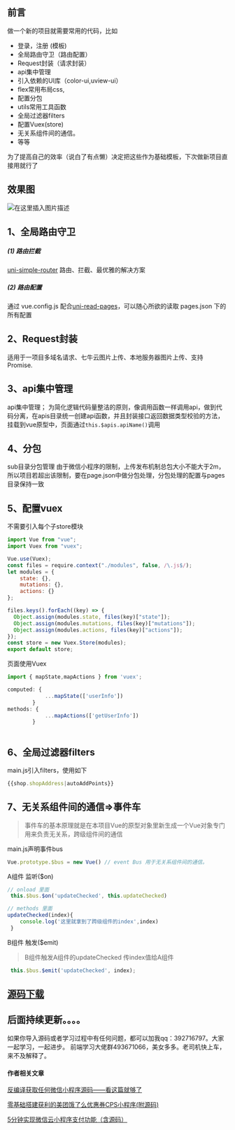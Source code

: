 ## 前言
做一个新的项目就需要常用的代码，比如

 - 登录，注册 (模板)
- 全局路由守卫（路由配置）
- Request封装（请求封装）
- api集中管理
- 引入依赖的UI库（color-ui,uview-ui）
- flex常用布局css,
- 配置分包
- utils常用工具函数
- 全局过滤器filters
- 配置Vuex(store)
- 无关系组件间的通信。
- 等等

为了提高自己的效率（说白了有点懒）决定把这些作为基础模板，下次做新项目直接用就行了

## 效果图
![在这里插入图片描述](https://img-blog.csdnimg.cn/20210125164611125.png?x-oss-process=image/watermark,type_ZmFuZ3poZW5naGVpdGk,shadow_10,text_aHR0cHM6Ly9ibG9nLmNzZG4ubmV0L3FxXzMyMzQwODc3,size_16,color_FFFFFF,t_70#pic_center)
## 1、全局路由守卫

#####  (1) 路由拦截
[uni-simple-router](https://hhyang.cn/) 路由、拦截、最优雅的解决方案

#####  (2) 路由配置
通过 vue.config.js 配合[uni-read-pages](https://github.com/SilurianYang/uni-read-pages)，可以随心所欲的读取 pages.json 下的所有配置


## 2、Request封装
 适用于一项目多域名请求、七牛云图片上传、本地服务器图片上传、支持 Promise.

## 3、api集中管理
api集中管理； 为简化逻辑代码量整洁的原则，像调用函数一样调用api，做到代码分离，在apis目录统一创建api函数，并且封装接口返回数据类型校验的方法，挂载到vue原型中，页面通过`this.$apis.apiName()`调用

## 4、分包
sub目录分包管理 由于微信小程序的限制，上传发布机制总包大小不能大于2m，所以项目若超出该限制，要在page.json中做分包处理，分包处理的配置与pages目录保持一致

## 5、配置vuex
不需要引入每个子store模块

```javascript
import Vue from "vue";
import Vuex from "vuex";

Vue.use(Vuex);
const files = require.context("./modules", false, /\.js$/);
let modules = {
	state: {},
	mutations: {},
	actions: {}
};

files.keys().forEach((key) => {
  Object.assign(modules.state, files(key)["state"]);
  Object.assign(modules.mutations, files(key)["mutations"]);
  Object.assign(modules.actions, files(key)["actions"]);
});
const store = new Vuex.Store(modules);
export default store;
```
页面使用Vuex

```javascript
import { mapState,mapActions } from 'vuex';

computed: {
			...mapState(['userInfo'])
		}
methods: {
			...mapActions(['getUserInfo'])
		}
		
```

## 6、全局过滤器filters
main.js引入filters，使用如下
```javascript
{{shop.shopAddress|autoAddPoints}}
```

## 7、无关系组件间的通信=>事件车
> 事件车的基本原理就是在本项目Vue的原型对象里新生成一个Vue对象专门用来负责无关系，跨级组件间的通信

main.js声明事件bus
```javascript
Vue.prototype.$bus = new Vue() // event Bus 用于无关系组件间的通信。
```
A组件 监听($on) 

```javascript
// onload 里面
 this.$bus.$on('updateChecked', this.updateChecked)

// methods 里面
updateChecked(index){
 	console.log('这里就拿到了跨级组件的index',index)
 }
```
B组件 触发($emit)
> B组件触发A组件的updateChecked 传index值给A组件 
```javascript
 this.$bus.$emit('updateChecked', index);
```


## [源码下载](https://github.com/mgbq/uni-template)

## 后面持续更新。。。。

如果你导入源码或者学习过程中有任何问题，都可以加我qq：392716797。大家一起学习，一起进步。 
前端学习大佬群493671066，美女多多。老司机快上车，来不及解释了。

#### 作者相关文章

[反编译获取任何微信小程序源码——看这篇就够了](https://blog.csdn.net/qq_32340877/article/details/110993362) 

[零基础搭建获利的美团饿了么优惠券CPS小程序(附源码)](https://blog.csdn.net/qq_32340877/article/details/113478901)

[5分钟实现微信云小程序支付功能（含源码）](https://blog.csdn.net/qq_32340877/article/details/111595124)

